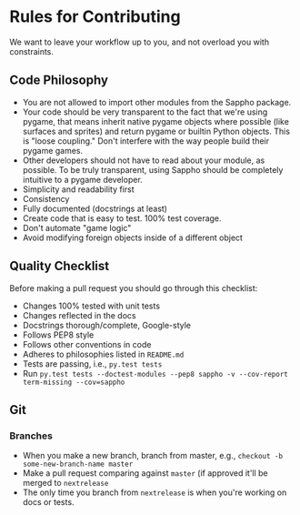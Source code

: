 # Rules for Contributing

We want to leave your workflow up to you, and not
overload you with constraints.

## Code Philosophy

  * You are not allowed to import other modules from the Sappho package.
  * Your code should be very transparent to the fact that we're using pygame,
    that means inherit native pygame objects where possible (like surfaces
    and sprites) and return pygame or builtin Python objects. This is "loose
    coupling." Don't interfere with the way people build their pygame games.
  * Other developers should not have to read about your module, as possible. To
    be truly transparent, using Sappho should be completely intuitive to a
    pygame developer.
  * Simplicity and readability first
  * Consistency
  * Fully documented (docstrings at least)
  * Create code that is easy to test. 100% test coverage.
  * Don't automate "game logic"
  * Avoid modifying foreign objects inside of a different object

## Quality Checklist

Before making a pull request you should go through
this checklist:

  * Changes 100% tested with unit tests
  * Changes reflected in the docs
  * Docstrings thorough/complete, Google-style
  * Follows PEP8 style
  * Follows other conventions in code
  * Adheres to philosophies listed in `README.md`
  * Tests are passing, i.e., `py.test tests`
  * Run `py.test tests --doctest-modules --pep8 sappho -v --cov-report term-missing --cov=sappho`

## Git

### Branches

  * When you make a new branch, branch from master, e.g.,
    `checkout -b some-new-branch-name master`
  * Make a pull request comparing against `master` (if
    approved it'll be merged to `nextrelease`
  * The only time you branch from `nextrelease` is when
    you're working on docs or tests.
